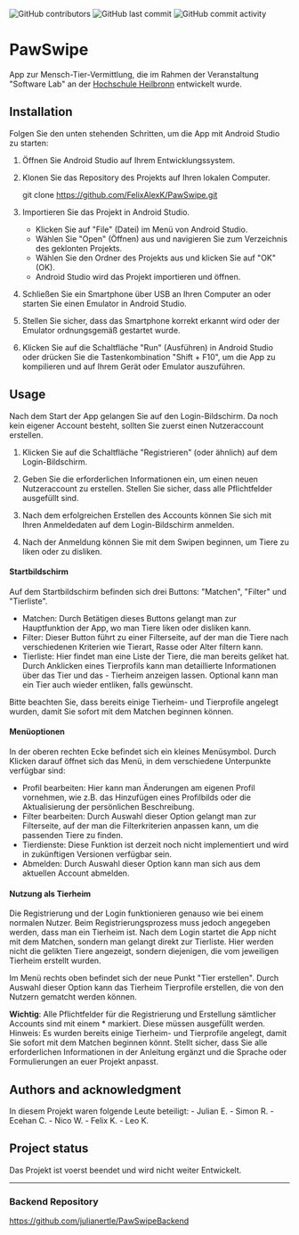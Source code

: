![GitHub contributors](https://img.shields.io/github/contributors/FelixAlexK/PawSwipe?color=orange&style=badge)
![GitHub last commit](https://img.shields.io/github/last-commit/FelixAlexK/PawSwipe?color=orange&style=badge)
![GitHub commit activity](https://img.shields.io/github/commit-activity/w/FelixAlexK/PawSwipe?color=orange&style=badge)

# PawSwipe

App zur Mensch-Tier-Vermittlung, die im Rahmen der Veranstaltung "Software Lab" an der [Hochschule Heilbronn](https://www.hs-heilbronn.de/de) entwickelt wurde.

## Installation

Folgen Sie den unten stehenden Schritten, um die App mit Android Studio zu starten:

1. Öffnen Sie Android Studio auf Ihrem Entwicklungssystem.

2. Klonen Sie das Repository des Projekts auf Ihren lokalen Computer.

    git clone https://github.com/FelixAlexK/PawSwipe.git


3. Importieren Sie das Projekt in Android Studio.

    - Klicken Sie auf "File" (Datei) im Menü von Android Studio.
    - Wählen Sie "Open" (Öffnen) aus und navigieren Sie zum Verzeichnis des geklonten Projekts.
    - Wählen Sie den Ordner des Projekts aus und klicken Sie auf "OK" (OK).
    - Android Studio wird das Projekt importieren und öffnen.
4. Schließen Sie ein Smartphone über USB an Ihren Computer an oder starten Sie einen Emulator in Android Studio.

5. Stellen Sie sicher, dass das Smartphone korrekt erkannt wird oder der Emulator ordnungsgemäß gestartet wurde.

6. Klicken Sie auf die Schaltfläche "Run" (Ausführen) in Android Studio oder drücken Sie die Tastenkombination "Shift + F10", um die App zu kompilieren und auf Ihrem Gerät oder Emulator auszuführen.

## Usage
Nach dem Start der App gelangen Sie auf den Login-Bildschirm. Da noch kein eigener Account besteht, sollten Sie zuerst einen Nutzeraccount erstellen.

1. Klicken Sie auf die Schaltfläche "Registrieren" (oder ähnlich) auf dem Login-Bildschirm.

2. Geben Sie die erforderlichen Informationen ein, um einen neuen Nutzeraccount zu erstellen. Stellen Sie sicher, dass alle Pflichtfelder ausgefüllt sind.

3. Nach dem erfolgreichen Erstellen des Accounts können Sie sich mit Ihren Anmeldedaten auf dem Login-Bildschirm anmelden.

4. Nach der Anmeldung können Sie mit dem Swipen beginnen, um Tiere zu liken oder zu disliken.

#### Startbildschirm
Auf dem Startbildschirm befinden sich drei Buttons: "Matchen", "Filter" und "Tierliste".

- Matchen: Durch Betätigen dieses Buttons gelangt man zur Hauptfunktion der App, wo man Tiere liken oder disliken kann.
- Filter: Dieser Button führt zu einer Filterseite, auf der man die Tiere nach verschiedenen Kriterien wie Tierart, Rasse oder Alter filtern kann.
- Tierliste: Hier findet man eine Liste der Tiere, die man bereits geliket hat. Durch Anklicken eines Tierprofils kann man detaillierte Informationen über das Tier und das - Tierheim anzeigen lassen. Optional kann man ein Tier auch wieder   entliken, falls gewünscht.

Bitte beachten Sie, dass bereits einige Tierheim- und Tierprofile angelegt wurden, damit Sie sofort mit dem Matchen beginnen können.

#### Menüoptionen
In der oberen rechten Ecke befindet sich ein kleines Menüsymbol. Durch Klicken darauf öffnet sich das Menü, in dem verschiedene Unterpunkte verfügbar sind:

- Profil bearbeiten: Hier kann man Änderungen am eigenen Profil vornehmen, wie z.B. das Hinzufügen eines Profilbilds oder die Aktualisierung der persönlichen Beschreibung.
- Filter bearbeiten: Durch Auswahl dieser Option gelangt man zur Filterseite, auf der man die Filterkriterien anpassen kann, um die passenden Tiere zu finden.
- Tierdienste: Diese Funktion ist derzeit noch nicht implementiert und wird in zukünftigen Versionen verfügbar sein.
- Abmelden: Durch Auswahl dieser Option kann man sich aus dem aktuellen Account abmelden.

#### Nutzung als Tierheim
Die Registrierung und der Login funktionieren genauso wie bei einem normalen Nutzer. Beim Registrierungsprozess muss jedoch angegeben werden, dass man ein Tierheim ist. Nach dem Login startet die App nicht mit dem Matchen, sondern man gelangt direkt zur Tierliste. Hier werden nicht die gelikten Tiere angezeigt, sondern diejenigen, die vom jeweiligen Tierheim erstellt wurden.

Im Menü rechts oben befindet sich der neue Punkt "Tier erstellen". Durch Auswahl dieser Option kann das Tierheim Tierprofile erstellen, die von den Nutzern gematcht werden können.

**Wichtig**:  Alle Pflichtfelder für die Registrierung und Erstellung sämtlicher Accounts sind mit einem * markiert. Diese müssen ausgefüllt werden.
Hinweis: Es wurden bereits einige Tierheim- und Tierprofile angelegt, damit Sie sofort mit dem Matchen beginnen könnt.
Stellt sicher, dass Sie alle erforderlichen Informationen in der Anleitung ergänzt und die Sprache oder Formulierungen an euer Projekt anpasst.
## Authors and acknowledgment
<!--Show your appreciation to those who have contributed to the project.-->
In diesem Projekt waren folgende Leute beteiligt:
    - Julian E.
    - Simon R.
    - Ecehan C.
    - Nico W.
    - Felix K.
    - Leo K.
## Project status
<!--If you have run out of energy or time for your project, put a note at the top of the README saying that development has slowed down or stopped completely. Someone may choose to fork your project or volunteer to step in as a maintainer or owner, allowing your project to keep going. You can also make an explicit request for maintainers.-->
Das Projekt ist voerst beendet und wird nicht weiter Entwickelt.

---
### Backend Repository
https://github.com/julianertle/PawSwipeBackend
